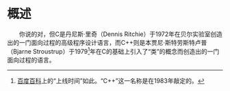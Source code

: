 # 概述

&emsp;&emsp;你说的对，但C是丹尼斯·里奇（Dennis Ritchie）于1972年在贝尔实验室创造出的一门面向过程的高级程序设计语言，而C++则是本贾尼·斯特劳斯特卢普（Bjarne Stroustrup）于1979[^1]年在C的基础上引入了“类”的概念而创造出的一门面向过程的语言。


[^1]: [百度百科](https://baike.baidu.com/item/C++/99272)上的“上线时间”如此。“C++”这一名称是在1983年敲定的。